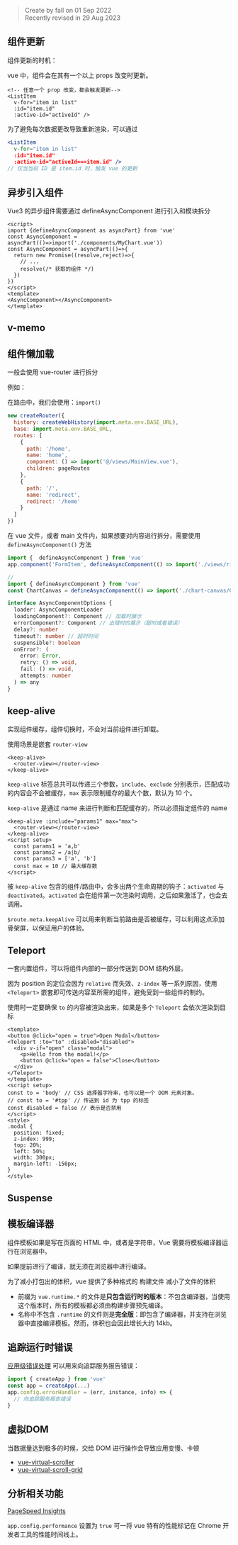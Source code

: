 > Create by fall on 01 Sep 2022<br/>
> Recently revised in 29 Aug 2023

## 组件更新

组件更新的时机：

vue 中，组件会在其有一个以上 props 改变时更新。

```vue
<!-- 任意一个 prop 改变，都会触发更新-->
<ListItem
  v-for="item in list"
  :id="item.id"
  :active-id="activeId" />
```

为了避免每次数据更改导致重新渲染，可以通过

```jsx
<ListItem
  v-for="item in list"
  :id="item.id"
  :active-id="activeId===item.id" />
// 仅当当前 ID 是 item.id 时，触发 vue 的更新
```

## 异步引入组件

Vue3 的异步组件需要通过 defineAsyncComponent 进行引入和模块拆分

```vue
<script>
import {defineAsyncComponent as asyncPart} from 'vue'
const AsyncComponent = asyncPart(()=>import('./components/MyChart.vue'))
const AsyncComponent = asyncPart(()=>{
  return new Promise((resolve,reject)=>{
    // ...
    resolve(/* 获取的组件 */)
  })
})
</script>
<template>
<AsyncComponent></AsyncComponent>
</template>
```

## v-memo

## 组件懒加载

一般会使用 vue-router 进行拆分

例如：

在路由中，我们会使用：`import()`

```js
new createRouter({
  history: createWebHistory(import.meta.env.BASE_URL),
  base: import.meta.env.BASE_URL,
  routes: [
    {
      path: '/home',
      name: 'home',
      component: () => import('@/views/MainView.vue'),
      children: pageRoutes
    },
    {
      path: '/',
      name: 'redirect',
      redirect: '/home'
    }
  ]
})
```

在 vue 文件，或者 main 文件内，如果想要对内容进行拆分，需要使用 `defineAsyncComponent()` 方法

```js
import {  defineAsyncComponent } from 'vue'
app.component('FormItem', defineAsyncComponent(() => import('./views/right-panel/FormItem.vue')))

// 
import { defineAsyncComponent } from 'vue'
const ChartCanvas = defineAsyncComponent(() => import('./chart-canvas/ChartCanvas.vue'))
```

```ts
interface AsyncComponentOptions {
  loader: AsyncComponentLoader
  loadingComponent?: Component // 加载时展示
  errorComponent?: Component // 出错时的展示（超时或者错误）
  delay?: number
  timeout?: number // 超时时间
  suspensible?: boolean
  onError?: (
    error: Error,
    retry: () => void,
    fail: () => void,
    attempts: number
  ) => any
}
```

## keep-alive

实现组件缓存，组件切换时，不会对当前组件进行卸载。

使用场景是嵌套 `router-view`

```vue
<keep-alive>
  <router-view></router-view>
</keep-alive>
```

`keep-alive` 标签总共可以传递三个参数，`include`、`exclude` 分别表示，匹配成功的内容会不会被缓存，`max` 表示限制缓存的最大个数，默认为 10 个。

`keep-alive` 是通过 name 来进行判断和匹配缓存的，所以必须指定组件的 name

```vue
<keep-alive :include="params1" max="max">
  <router-view></router-view>
</keep-alive>
<script setup>
  const params1 = 'a,b'
  const params2 = /a|b/
  const params3 = ['a', 'b']
  const max = 10 // 最大缓存数
</script>
```

被 `keep-alive` 包含的组件/路由中，会多出两个生命周期的钩子：`activated` 与 `deactivated`。`activated` 会在组件第一次渲染时调用，之后如果激活了，也会去调用。

`$route.meta.keepAlive` 可以用来判断当前路由是否被缓存，可以利用这点添加骨架屏，以保证用户的体验。

## Teleport

一套内置组件，可以将组件内部的一部分传送到 DOM 结构外层。

因为 position 的定位会因为 `relative` 而失效、`z-index` 等一系列原因，使用 `<Teleport>` 嵌套即可传送内容至所需的组件，避免受到一些组件的制约。

使用时一定要确保 `to` 的内容被渲染出来，如果是多个 `Teleport` 会依次渲染到目标

```vue
<template>
<button @click="open = true">Open Modal</button>
<Teleport :to="to" :disabled="disabled">
  <div v-if="open" class="modal">
    <p>Hello from the modal!</p>
    <button @click="open = false">Close</button>
  </div>
</Teleport>
</template>
<script setup>
const to = 'body' // CSS 选择器字符串，也可以是一个 DOM 元素对象。
// const to = '#tpp' // 传送到 id 为 tpp 的标签
const disabled = false // 表示是否禁用
</script>
<style>
.modal {
  position: fixed;
  z-index: 999;
  top: 20%;
  left: 50%;
  width: 300px;
  margin-left: -150px;
}
</style>
```



## Suspense

## 模板编译器

组件模板如果是写在页面的 HTML 中，或者是字符串，Vue 需要将模板编译器运行在浏览器中。

如果提前进行了编译，就无须在浏览器中进行编译。

为了减小打包出的体积，vue 提供了多种格式的 构建文件 减小了文件的体积

- 前缀为 `vue.runtime.*` 的文件是**只包含运行时的版本**：不包含编译器，当使用这个版本时，所有的模板都必须由构建步骤预先编译。
- 名称中不包含 `.runtime` 的文件则是**完全版**：即包含了编译器，并支持在浏览器中直接编译模板。然而，体积也会因此增长大约 14kb。

## 追踪运行时错误

[应用级错误处理](https://cn.vuejs.org/api/application.html#app-config-errorhandler) 可以用来向追踪服务报告错误：

```js
import { createApp } from 'vue'
const app = createApp(...)
app.config.errorHandler = (err, instance, info) => {
  // 向追踪服务报告错误
}
```

## 虚拟DOM

当数据量达到极多的时候，交给 DOM 进行操作会导致应用变慢、卡顿

- [vue-virtual-scroller](https://github.com/Akryum/vue-virtual-scroller)
- [vue-virtual-scroll-grid](https://github.com/rocwang/vue-virtual-scroll-grid)

## 分析相关功能

[PageSpeed Insights](https://pagespeed.web.dev/)

`app.config.performance` 设置为 `true` 可一将 vue 特有的性能标记在 Chrome 开发者工具的性能时间线上。